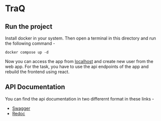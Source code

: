 # TraQ

## Run the project

Install docker in your system. Then open a terminal in this directory and run the following command -

```
docker compose up -d
```

Now you can access the app from [localhost](localhost) and create new user from the web app. For the task, you have to use the api endpoints of the app and rebuild the frontend using react.

## API Documentation

You can find the api documentation in two differernt format in these links -

- [Swagger](https://mjksabit.github.io/traq/swagger.html)
- [Redoc](https://mjksabit.github.io/traq/)